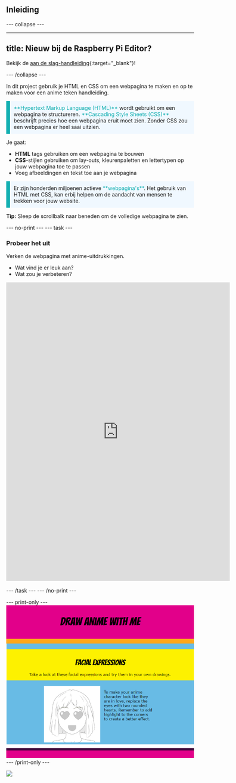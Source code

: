 ## Inleiding

--- collapse ---

---
title: Nieuw bij de Raspberry Pi Editor?
---

Bekijk de [aan de slag-handleiding](https://projects.raspberrypi.org/nl-NL/projects/getting-started-guide-editor-html){:target="_blank"}!

--- /collapse ---

In dit project gebruik je HTML en CSS om een webpagina te maken en op te maken voor een anime teken handleiding.

<p style="border-left: solid; border-width:10px; border-color: #0faeb0; background-color: aliceblue; padding: 10px;">
<span style="color: #0faeb0">**Hypertext Markup Language (HTML)**</span> wordt gebruikt om een webpagina te structureren. <span style="color: #0faeb0">**Cascading Style Sheets (CSS)**</span> beschrijft precies hoe een webpagina eruit moet zien. Zonder CSS zou een webpagina er heel saai uitzien.
</p>

Je gaat:

- **HTML** tags gebruiken om een webpagina te bouwen
- **CSS**-stijlen gebruiken om lay-outs, kleurenpaletten en lettertypen op jouw webpagina toe te passen
- Voeg afbeeldingen en tekst toe aan je webpagina

<p style="border-left: solid; border-width:10px; border-color: #0faeb0; background-color: aliceblue; padding: 10px;">
Er zijn honderden miljoenen actieve <span style="color: #0faeb0">**webpagina's**</span>. Het gebruik van HTML met CSS, kan erbij helpen om de aandacht van mensen te trekken voor jouw website. 
</p>

**Tip:** Sleep de scrollbalk naar beneden om de volledige webpagina te zien.

--- no-print ---
--- task ---

### Probeer het uit

<div style="display: flex; flex-wrap: wrap">
<div style="flex-basis: 175px; flex-grow: 1">  
Verken de webpagina met anime-uitdrukkingen. 

- Wat vind je er leuk aan?
- Wat zou je verbeteren?

<iframe src="https://editor.raspberrypi.org/nl-NL/embed/viewer/anime-expressions-complete" width="600" height="800" frameborder="0" marginwidth="0" marginheight="0" allowfullscreen> </iframe>
</div>
</div>

--- /task ---
--- /no-print ---

--- print-only ---
![Completed project](images/solution.PNG)
--- /print-only ---

![](http://code.org/api/hour/begin_coderdojo_anime.png)
